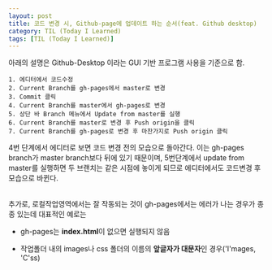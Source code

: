 ```yaml
---
layout: post
title: 코드 변경 시, Github-page에 업데이트 하는 순서(feat. Github desktop)
category: TIL (Today I Learned)
tags: [TIL (Today I Learned)]
---
```


아래의 설명은 Github-Desktop 이라는 GUI 기반 프로그램 사용을 기준으로 함.
<br>

```
1. 에디터에서 코드수정
2. Current Branch를 gh-pages에서 master로 변경
3. Commit 클릭
4. Current Branch를 master에서 gh-pages로 변경
5. 상단 바 Branch 메뉴에서 Update from master를 실행
6. Current Branch를 master로 변경 후 Push origin을 클릭
7. Current Branch를 gh-pages로 변경 후 마찬가지로 Push origin 클릭
```

4번 단계에서 에디터로 보면 코드 변경 전의 모습으로 돌아간다. 이는 gh-pages branch가 master branch보다 뒤에 있기 때문이며,
5번단계에서 update from master를 실행하면 두 브랜치는 같은 시점에 놓이게 되므로 에디터에서도 코드변경 후 모습으로 바뀐다.

<br>
추가로, 로컬작업영역에서는 잘 작동되는 것이 gh-pages에서는 에러가 나는 경우가 종종 있는데 대표적인 예로는

- gh-pages는 **index.html**이 없으면 실행되지 않음

* 작업폴더 내의 images나 css 폴더의 이름의 **앞글자가 대문자**인 경우('I'mages, 'C'ss)
